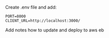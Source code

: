 Create .env file and add:
```
PORT=8000
CLIENT_URL=http://localhost:3000/
```


Add notes how to update and deploy to aws eb